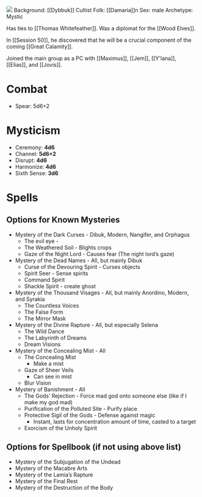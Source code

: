 ![](https://www.dictionary.com/e/wp-content/uploads/2018/03/Inigo-Montoya1.jpg)
Background: [[Dybbuk]] Cultist
Folk: [[Damaria]]n
Sex: male
Archetype: Mystic

Has ties to [[Thomas Whitefeather]]. Was a diplomat for the [[Wood Elves]].

In [[Session 50]], he discovered that he will be a crucial component of the coming [[Great Calamity]].

Joined the main group as a PC with [[Maximus]], [[Jem]], [[Y'lana]], [[Elias]], and [[Jovis]].

# Combat
- Spear: 5d6+2
# Mysticism
- Ceremony: **4d6**
- Channel: **5d6+2**
- Disrupt: **4d6**
- Harmonize: **4d6**
- Sixth Sense: **3d6**
# Spells
## Options for Known Mysteries
- Mystery of the Dark Curses - Dibuk, Modern, Nangifer, and Orphagus
	- The evil eye - 
	- The Weathered Soil - Blights crops
	- Gaze of the Night Lord - Causes fear (The night lord’s gaze) 
- Mystery of the Dead Names - All, but mainly Dibuk
	- Curse of the Devouring Spirit - Curses objects
	- Spirit Seer - Sense spirits
	- Command Spirit
	- Shackle Spirit - create ghost
- Mystery of the Thousand Visages - All, but mainly Anordino, Modern, and Syrakia
	- The Countless Voices
	- The False Form
	- The Mirror Mask
- Mystery of the Divine Rapture - All, but especially Selena
	- The Wild Dance
	- The Labyrinth of Dreams
	- Dream Visions
- Mystery of the Concealing Mist - All
	- The Concealing Mist
		- Make a mist
	- Gaze of Sheer Veils
		- Can see in mist
	- Blur Vision
- Mystery of Banishment - All
	- The Gods’ Rejection - Force mad god onto someone else (like if I make my god mad)
	- Purification of the Polluted Site - Purify place
	- Protective Sigil of the Gods - Defense against magic
		- Instant, lasts for concentration amount of time, casted to a target
	- Exorcism of the Unholy Spirit 

## Options for Spellbook (if not using above list)
- Mystery of the Subjugation of the Undead
- Mystery of the Macabre Arts
- Mystery of the Lamia’s Rapture
- Mystery of the Final Rest
- Mystery of the Destruction of the Body
